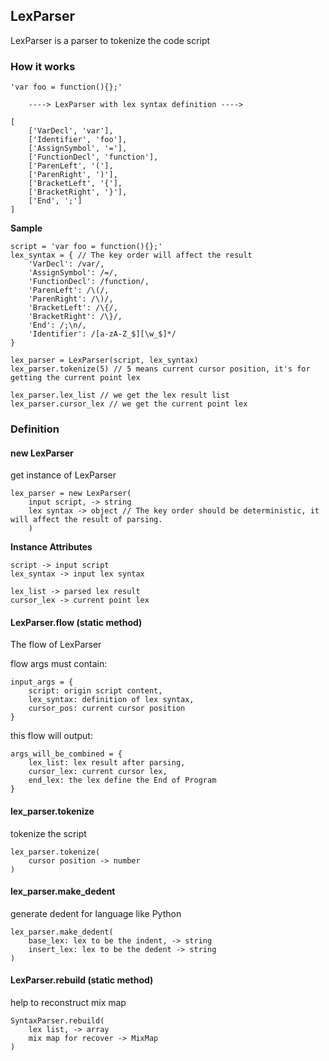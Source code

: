 ## LexParser

LexParser is a parser to tokenize the code script

### How it works

```
'var foo = function(){};'

    ----> LexParser with lex syntax definition ---->

[
    ['VarDecl', 'var'],
    ['Identifier', 'foo'],
    ['AssignSymbol', '='],
    ['FunctionDecl', 'function'],
    ['ParenLeft', '('],
    ['ParenRight', ')'],
    ['BracketLeft', '{'],
    ['BracketRight', '}'],
    ['End', ';']
]
```

**Sample**
```
script = 'var foo = function(){};'
lex_syntax = { // The key order will affect the result
    'VarDecl': /var/,
    'AssignSymbol': /=/,
    'FunctionDecl': /function/,
    'ParenLeft': /\(/,
    'ParenRight': /\)/,
    'BracketLeft': /\{/,
    'BracketRight': /\}/,
    'End': /;\n/,
    'Identifier': /[a-zA-Z_$][\w_$]*/
}

lex_parser = LexParser(script, lex_syntax)
lex_parser.tokenize(5) // 5 means current cursor position, it's for getting the current point lex

lex_parser.lex_list // we get the lex result list
lex_parser.cursor_lex // we get the current point lex
```

### Definition

#### new LexParser
get instance of LexParser
```
lex_parser = new LexParser(
    input script, -> string
    lex syntax -> object // The key order should be deterministic, it will affect the result of parsing.
    )
```

**Instance Attributes**
```
script -> input script
lex_syntax -> input lex syntax

lex_list -> parsed lex result
cursor_lex -> current point lex
```

#### LexParser.flow  (static method)
The flow of LexParser

flow args must contain:
```
input_args = {
    script: origin script content,
    lex_syntax: definition of lex syntax,
    cursor_pos: current cursor position
}
```

this flow will output:
```
args_will_be_combined = {
    lex_list: lex result after parsing,
    cursor_lex: current cursor lex,
    end_lex: the lex define the End of Program
}
```

#### lex_parser.tokenize
tokenize the script
```
lex_parser.tokenize(
    cursor position -> number
)
```

#### lex_parser.make_dedent
generate dedent for language like Python
```
lex_parser.make_dedent(
    base_lex: lex to be the indent, -> string
    insert_lex: lex to be the dedent -> string
)
```

#### LexParser.rebuild (static method)
help to reconstruct mix map
```
SyntaxParser.rebuild(
    lex list, -> array
    mix map for recover -> MixMap
)
```